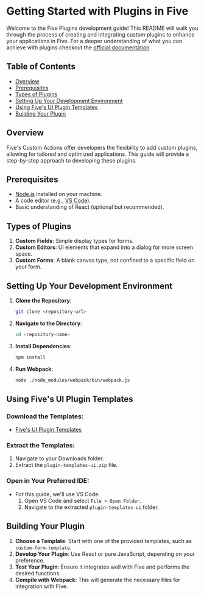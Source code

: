 
# Getting Started with Plugins in Five

Welcome to the Five Plugins development guide! This README will walk you through the process of creating and integrating custom plugins to enhance your applications in Five.
For a deeper understanding of what you can achieve with plugins checkout the [official documentation](https://help.five.org/2.1/docs/learning-resources/templates/plugin-templates/card-templates/deploying-plugin)

## Table of Contents

- [Overview](#overview)
- [Prerequisites](#prerequisites)
- [Types of Plugins](#types-of-plugins)
- [Setting Up Your Development Environment](#setting-up-your-development-environment)
- [Using Five's UI Plugin Templates](#using-fives-ui-plugin-templates)
- [Building Your Plugin](#building-your-plugin)

## Overview

Five's Custom Actions offer developers the flexibility to add custom plugins, allowing for tailored and optimized applications. This guide will provide a step-by-step approach to developing these plugins.

## Prerequisites

- [Node.js](https://nodejs.org/) installed on your machine.
- A code editor (e.g., [VS Code](https://code.visualstudio.com/)).
- Basic understanding of React (optional but recommended).

## Types of Plugins

1. **Custom Fields**: Simple display types for forms.
2. **Custom Editors**: UI elements that expand into a dialog for more screen space.
3. **Custom Forms**: A blank canvas type, not confined to a specific field on your form.

## Setting Up Your Development Environment

1. **Clone the Repository**:
   ```bash
   git clone <repository-url>
2. **Navigate to the Directory**:
   ```bash
   cd <repository-name>
3. **Install Dependencies**:
   ```bash
   npm install
4. **Run Webpack**:
   ```bash
   node ./node_modules/webpack/bin/webpack.js


## Using Five's UI Plugin Templates

### Download the Templates:
- [Five's UI Plugin Templates](#) 

### Extract the Templates:
1. Navigate to your Downloads folder.
2. Extract the `plugin-templates-ui.zip` file.

### Open in Your Preferred IDE:
- For this guide, we'll use VS Code.
  1. Open VS Code and select `File > Open Folder`.
  2. Navigate to the extracted `plugin-templates-ui` folder.

## Building Your Plugin

1. **Choose a Template**: Start with one of the provided templates, such as `custom-form-template`.
2. **Develop Your Plugin**: Use React or pure JavaScript, depending on your preference.
3. **Test Your Plugin**: Ensure it integrates well with Five and performs the desired functions.
4. **Compile with Webpack**: This will generate the necessary files for integration with Five.





